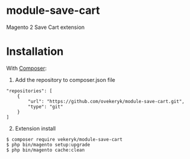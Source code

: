 # module-save-cart
Magento 2 Save Cart extension

Installation
============

With [Composer](http://getcomposer.org/):

1. Add the repository to composer.json file

```
"repositories": [
    {
        "url": "https://github.com/ovekeryk/module-save-cart.git",
        "type": "git"
    }
]
```

2. Extension install

```
$ composer require vekeryk/module-save-cart
$ php bin/magento setup:upgrade
$ php bin/magento cache:clean
```
